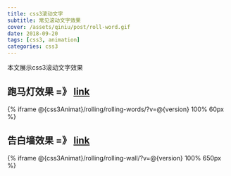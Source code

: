 ```yaml
---
title: css3滚动文字
subtitle: 常见滚动文字效果
cover: /assets/qiniu/post/roll-word.gif
date: 2018-09-20
tags: [css3, animation]
categories: css3
---
```

本文展示css3滚动文字效果
<!--more-->

## 跑马灯效果 =》 [link](@{css3Animat}/rolling/rolling-words/?v=@{version})
{% iframe @{css3Animat}/rolling/rolling-words/?v=@{version} 100% 60px %}

## 告白墙效果 =》 [link](@{css3Animat}/rolling/rolling-wall/?v=@{version})
{% iframe @{css3Animat}/rolling/rolling-wall/?v=@{version} 100% 650px %}
